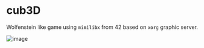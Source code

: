 # cub3D

Wolfenstein like game using `minilibx` from 42 based on `xorg` graphic server.

![image](https://user-images.githubusercontent.com/56319429/151712723-80874b77-d3e9-44c1-97ea-48f4f06214bf.png)

